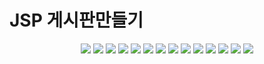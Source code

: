 # JSP 게시판만들기
<center>
  <img src="https://img1.daumcdn.net/thumb/R1280x0/?scode=mtistory2&fname=https%3A%2F%2Fblog.kakaocdn.net%2Fdn%2FcTdge9%2FbtrAaUFQM0X%2FHhxLKPYDehFj5cQDF1ua1k%2Fimg.jpg" />
  <img src="https://img1.daumcdn.net/thumb/R1280x0/?scode=mtistory2&fname=https%3A%2F%2Fblog.kakaocdn.net%2Fdn%2FbyXE4I%2FbtrAbwYTV63%2F6Y6aGVK3KP2WDJyLhS7Xe0%2Fimg.jpg"/>
  <img src="https://img1.daumcdn.net/thumb/R1280x0/?scode=mtistory2&fname=https%3A%2F%2Fblog.kakaocdn.net%2Fdn%2FpB4ED%2FbtrAa9pfrPM%2FhLkhGTW48Th0GSvAvDfEjK%2Fimg.jpg"/>
  <img src="https://img1.daumcdn.net/thumb/R1280x0/?scode=mtistory2&fname=https%3A%2F%2Fblog.kakaocdn.net%2Fdn%2FcJIbK5%2FbtrAddDEAlp%2FcwuzDAkuLwYkfsVnNwhXFk%2Fimg.jpg"/>
  <img src="https://img1.daumcdn.net/thumb/R1280x0/?scode=mtistory2&fname=https%3A%2F%2Fblog.kakaocdn.net%2Fdn%2FTE8OE%2FbtrAbvZ1kms%2FVifiPpF9TDrjI8tmTOii60%2Fimg.jpg"/>
  <img src="https://img1.daumcdn.net/thumb/R1280x0/?scode=mtistory2&fname=https%3A%2F%2Fblog.kakaocdn.net%2Fdn%2Fb2OlH6%2FbtrAb9PyBVZ%2FgcE3mN8T3eodakTrxYkUeK%2Fimg.jpg"/>
  <img src="https://img1.daumcdn.net/thumb/R1280x0/?scode=mtistory2&fname=https%3A%2F%2Fblog.kakaocdn.net%2Fdn%2F9ozco%2FbtrAbozGsFM%2FsEqwFkhlc78ZxIjYwPkmRk%2Fimg.jpg"/>
  <img src="https://img1.daumcdn.net/thumb/R1280x0/?scode=mtistory2&fname=https%3A%2F%2Fblog.kakaocdn.net%2Fdn%2Fvkw6n%2FbtrAddKpDlI%2FmQoUiek5Pw0TVFCtgG0mD1%2Fimg.jpg"/>
  <img src="https://img1.daumcdn.net/thumb/R1280x0/?scode=mtistory2&fname=https%3A%2F%2Fblog.kakaocdn.net%2Fdn%2Fce3QvH%2FbtrAbGz8D7z%2FFSGKHO3CfkVTT1Bc6nUtX0%2Fimg.jpg"/>
  <img src="https://img1.daumcdn.net/thumb/R1280x0/?scode=mtistory2&fname=https%3A%2F%2Fblog.kakaocdn.net%2Fdn%2FbDuYlY%2FbtrAbwdxHci%2FbSkbsvlKneWyKTYVexrJTk%2Fimg.jpg"/>
  <img src="https://img1.daumcdn.net/thumb/R1280x0/?scode=mtistory2&fname=https%3A%2F%2Fblog.kakaocdn.net%2Fdn%2FbMWM4X%2FbtrAbHFLaNT%2FhYeNOkCw1OtczBGgMob0Ck%2Fimg.jpg"/>
  <img src="https://img1.daumcdn.net/thumb/R1280x0/?scode=mtistory2&fname=https%3A%2F%2Fblog.kakaocdn.net%2Fdn%2FdIoA28%2FbtrAa93PXrm%2Fx4sqPFJ4HEcKCwKZfgwxx1%2Fimg.jpg"/>
  <img src="https://img1.daumcdn.net/thumb/R1280x0/?scode=mtistory2&fname=https%3A%2F%2Fblog.kakaocdn.net%2Fdn%2FLwCz2%2FbtrAdcxXFxU%2FU5AaKT3vGcQoZ6v3SuRvv1%2Fimg.jpg"/>
  <img src="https://img1.daumcdn.net/thumb/R1280x0/?scode=mtistory2&fname=https%3A%2F%2Fblog.kakaocdn.net%2Fdn%2Fb0TsZ7%2FbtrAbHTiyxz%2FqpCCJhQpv7tmV9ULTEBQY1%2Fimg.jpg"/>
</center>
